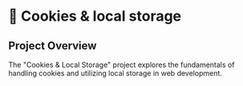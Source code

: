 # 🍪 Cookies & local storage

## Project Overview

The "Cookies & Local Storage" project explores the fundamentals of handling cookies and utilizing local storage in web development.
